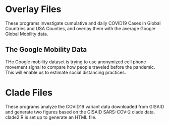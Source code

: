 # Overlay Files
These programs investigate cumulative and daily COVID19 Cases in Global Countries and USA Counties,
and overlay them with the average Google Global Mobility data.  

## The Google Mobility Data
THe Google mobility dataset is trying to use anonymized cell phone movement signal to compare how 
people traveled before the pandemic. This will enable us to estimate social distancing practices. 

# Clade Files
These programs analyze the COVID19 variant data downloaded from GISAID and generate two figures
based on the GISAID SARS-COV-2 clade data. clade2.R is set up to generate an HTML file. 
